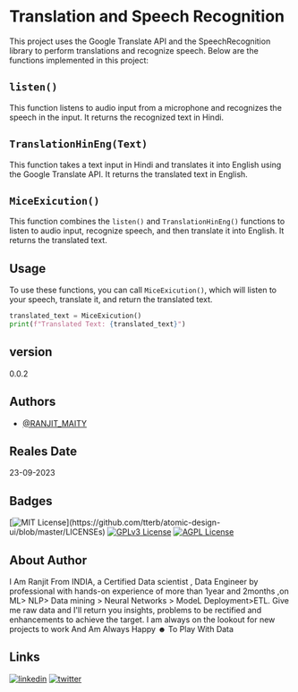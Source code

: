 # Translation and Speech Recognition

This project uses the Google Translate API and the SpeechRecognition library to perform translations and recognize speech. Below are the functions implemented in this project:

## `listen()`

This function listens to audio input from a microphone and recognizes the speech in the input. It returns the recognized text in Hindi.

## `TranslationHinEng(Text)`

This function takes a text input in Hindi and translates it into English using the Google Translate API. It returns the translated text in English.

## `MiceExicution()`

This function combines the `listen()` and `TranslationHinEng()` functions to listen to audio input, recognize speech, and then translate it into English. It returns the translated text.

## Usage

To use these functions, you can call `MiceExicution()`, which will listen to your speech, translate it, and return the translated text.

```python
translated_text = MiceExicution()
print(f"Translated Text: {translated_text}")
```

## version
0.0.2
## Authors

- [@RANJIT_MAITY](https://www.linkedin.com/in/ranjit-maity-75204a131/)


## Reales Date 
 23-09-2023
 
 


## Badges

[![MIT License](https://img.shields.io/apm/l/atomic-design-ui.svg?)](https://github.com/tterb/atomic-design-ui/blob/master/LICENSEs)
[![GPLv3 License](https://img.shields.io/badge/License-GPL%20v3-yellow.svg)](https://opensource.org/licenses/)
[![AGPL License](https://img.shields.io/badge/license-AGPL-blue.svg)](http://www.gnu.org/licenses/agpl-3.0)


##  About Author
I Am Ranjit From INDIA, a Certified Data scientist , Data Engineer by professional  with hands-on experience of more than 1year and 2months ,on ML> NLP> Data mining > Neural Networks > ModeL Deployment>ETL.
 Give me raw data and I'll return you insights, problems to be rectified and enhancements to achieve the target. I am always on the lookout for new projects to work And 
Am Always Happy ☻ To Play With Data


##  Links

[![linkedin](https://img.shields.io/badge/linkedin-0A66C2?style=for-the-badge&logo=linkedin&logoColor=white)](https://www.linkedin.com/in/ranjit-maity-75204a131/)
[![twitter](https://img.shields.io/badge/twitter-1DA1F2?style=for-the-badge&logo=twitter&logoColor=white)](https://twitter.com/ranjitmaity95)


